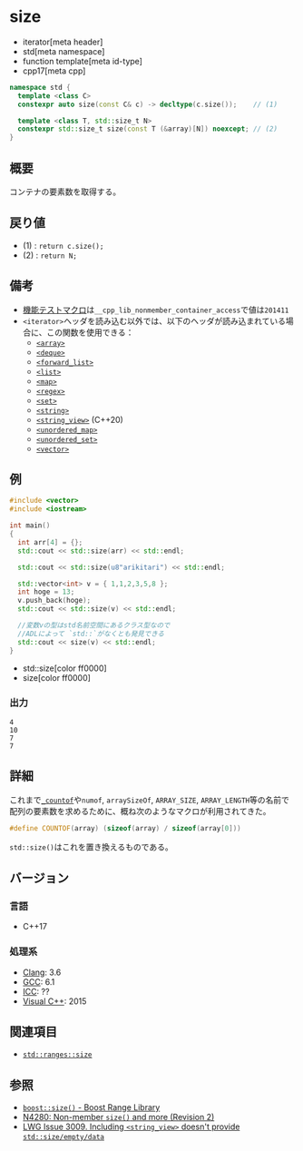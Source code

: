 # size
* iterator[meta header]
* std[meta namespace]
* function template[meta id-type]
* cpp17[meta cpp]

```cpp
namespace std {
  template <class C>
  constexpr auto size(const C& c) -> decltype(c.size());    // (1)

  template <class T, std::size_t N>
  constexpr std::size_t size(const T (&array)[N]) noexcept; // (2)
}
```

## 概要
コンテナの要素数を取得する。


## 戻り値
- (1) : `return c.size();`
- (2) : `return N;`


## 備考
- [機能テストマクロ](../../lang/cpp17/feature_test_macros.md)は`__cpp_lib_nonmember_container_access`で値は`201411`
- `<iterator>`ヘッダを読み込む以外では、以下のヘッダが読み込まれている場合に、この関数を使用できる：
     - [`<array>`](../array.md)
     - [`<deque>`](../deque.md)
     - [`<forward_list>`](../forward_list.md)
     - [`<list>`](../list.md)
     - [`<map>`](../map.md)
     - [`<regex>`](../regex.md)
     - [`<set>`](../set.md)
     - [`<string>`](../string.md)
     - [`<string_view>`](../string_view.md) (C++20)
     - [`<unordered_map>`](../unordered_map.md)
     - [`<unordered_set>`](../unordered_set.md)
     - [`<vector>`](../vector.md)


## 例
```cpp example
#include <vector>
#include <iostream>

int main()
{
  int arr[4] = {};
  std::cout << std::size(arr) << std::endl;

  std::cout << std::size(u8"arikitari") << std::endl;

  std::vector<int> v = { 1,1,2,3,5,8 };
  int hoge = 13;
  v.push_back(hoge);
  std::cout << std::size(v) << std::endl;

  //変数vの型はstd名前空間にあるクラス型なので
  //ADLによって `std::`がなくとも発見できる
  std::cout << size(v) << std::endl;
}
```
* std::size[color ff0000]
* size[color ff0000]

### 出力
```
4
10
7
7
```

## 詳細
これまで[`_countof`](https://docs.microsoft.com/en-us/cpp/c-runtime-library/reference/countof-macro)や`numof`, `arraySizeOf`, `ARRAY_SIZE`, `ARRAY_LENGTH`等の名前で配列の要素数を求めるために、概ね次のようなマクロが利用されてきた。

```cpp
#define COUNTOF(array) (sizeof(array) / sizeof(array[0]))
```

`std::size()`はこれを置き換えるものである。


## バージョン
### 言語
- C++17

### 処理系
- [Clang](/implementation.md#clang): 3.6
- [GCC](/implementation.md#gcc): 6.1
- [ICC](/implementation.md#icc): ??
- [Visual C++](/implementation.md#visual_cpp): 2015

## 関連項目

- [`std::ranges::size`](/reference/ranges/size.md)

## 参照
- [`boost::size()` - Boost Range Library](http://www.boost.org/doc/libs/release/libs/range/doc/html/range/reference/concept_implementation/semantics/functions.html)
- [N4280: Non-member `size()` and more (Revision 2)](http://www.open-std.org/jtc1/sc22/wg21/docs/papers/2014/n4280.pdf)
- [LWG Issue 3009. Including `<string_view>` doesn't provide `std::size/empty/data`](https://wg21.cmeerw.net/lwg/issue3009)
